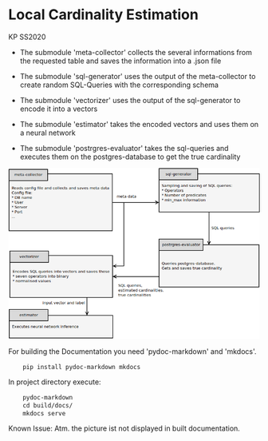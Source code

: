 # Local Cardinality Estimation

KP SS2020

- The submodule 'meta-collector' collects the several informations from the requested table and saves the information into a .json file

- The submodule 'sql-generator' uses the output of the meta-collector to create random SQL-Queries with the corresponding schema

- The submodule 'vectorizer' uses the output of the sql-generator to encode it into a vectors 

- The submodule 'estimator' takes the encoded vectors and uses them on a neural network

- The submodule 'postrgres-evaluator' takes the sql-queries and executes them on the postgres-database to get the true cardinality


![Module overview](./module_overview.png)

For building the Documentation you need 'pydoc-markdown' and 'mkdocs'.


```shell script
    pip install pydoc-markdown mkdocs
```

In project directory execute:

```shell script
    pydoc-markdown
    cd build/docs/
    mkdocs serve
```

Known Issue: Atm. the picture ist not displayed in built documentation. 